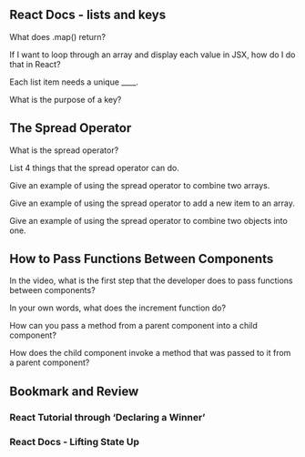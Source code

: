 ## React Docs - lists and keys

What does .map() return?

If I want to loop through an array and display each value in JSX, how do I do that in React?

Each list item needs a unique ____.

What is the purpose of a key?

## The Spread Operator

What is the spread operator?

List 4 things that the spread operator can do.

Give an example of using the spread operator to combine two arrays.

Give an example of using the spread operator to add a new item to an array.

Give an example of using the spread operator to combine two objects into one.

## How to Pass Functions Between Components

In the video, what is the first step that the developer does to pass functions between components?

In your own words, what does the increment function do?

How can you pass a method from a parent component into a child component?

How does the child component invoke a method that was passed to it from a parent component?

## Bookmark and Review

### React Tutorial through ‘Declaring a Winner’

### React Docs - Lifting State Up
